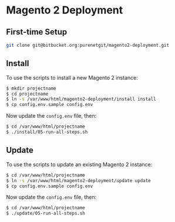 # Magento 2 Deployment

## First-time Setup

```bash
git clone git@bitbucket.org:purenetgit/magento2-deployment.git
```

## Install

To use the scripts to install a new Magento 2 instance:

```bash
$ mkdir projectname
$ cd projectname
$ ln -s /var/www/html/magento2-deployment/install install
$ cp config.env.sample config.env
```

Now update the `config.env` file, then:

```bash
$ cd /var/www/html/projectname
$ ./install/05-run-all-steps.sh
```

## Update

To use the scripts to update an existing Magento 2 instance:

```bash
$ cd /var/www/html/projectname
$ ln -s /var/www/html/magento2-deployment/update update
$ cp config.env.sample config.env
```

Now update the `config.env` file, then:

```bash
$ cd /var/www/html/projectname
$ ./update/05-run-all-steps.sh
```
